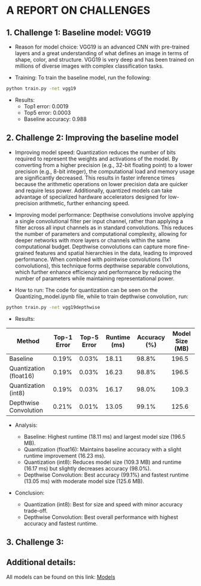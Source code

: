 # A REPORT ON CHALLENGES

## 1. Challenge 1: Baseline model: VGG19
- Reason for model choice: VGG19 is an advanced CNN with pre-trained layers and a great understanding of what defines an image in terms of shape, color, and structure. VGG19 is very deep and has been trained on millions of diverse images with complex classification tasks. 

- Training: To train the baseline model, run the following: 
```bash
python train.py -net vgg19 
```
- Results: 
    - Top1 error: 0.0019
    - Top5 error: 0.0003 
    - Baseline accuracy: 0.988

## 2. Challenge 2: Improving the baseline model 
- Improving model speed: Quantization reduces the number of bits required to represent the weights and activations of the model. By converting from a higher precision (e.g., 32-bit floating point) to a lower precision (e.g., 8-bit integer), the computational load and memory usage are significantly decreased. This results in faster inference times because the arithmetic operations on lower precision data are quicker and require less power. Additionally, quantized models can take advantage of specialized hardware accelerators designed for low-precision arithmetic, further enhancing speed.

- Improving model performance: Depthwise convolutions involve applying a single convolutional filter per input channel, rather than applying a filter across all input channels as in standard convolutions. This reduces the number of parameters and computational complexity, allowing for deeper networks with more layers or channels within the same computational budget. Depthwise convolutions can capture more fine-grained features and spatial hierarchies in the data, leading to improved performance. When combined with pointwise convolutions (1x1 convolutions), this technique forms depthwise separable convolutions, which further enhance efficiency and performance by reducing the number of parameters while maintaining representational power.

- How to run: The code for quantization can be seen on the Quantizing_model.ipynb file, while to train depthwise convolution, run: 
```bash
python train.py -net vgg19depthwise 
```

- Results: 

| Method                | Top-1 Error | Top-5 Error | Runtime (ms) | Accuracy (%) | Model Size (MB) |
|-----------------------|-------------|-------------|--------------|--------------|-----------------|
| Baseline              | 0.19%       | 0.03%       | 18.11        | 98.8%        | 196.5           |
| Quantization (float16)| 0.19%       | 0.03%       | 16.23        | 98.8%        | 196.5           |
| Quantization (int8)   | 0.19%       | 0.03%       | 16.17        | 98.0%        | 109.3           |
| Depthwise Convolution | 0.21%       | 0.01%       | 13.05        | 99.1%        | 125.6           |

- Analysis: 
    - Baseline: Highest runtime (18.11 ms) and largest model size (196.5 MB).
    - Quantization (float16): Maintains baseline accuracy with a slight runtime improvement (16.23 ms).
    - Quantization (int8): Reduces model size (109.3 MB) and runtime (16.17 ms) but slightly decreases accuracy (98.0%).
    - Depthwise Convolution: Best accuracy (99.1%) and fastest runtime (13.05 ms) with moderate model size (125.6 MB).

- Conclusion:
    - Quantization (int8): Best for size and speed with minor accuracy trade-off.
    - Depthwise Convolution: Best overall performance with highest accuracy and fastest runtime.

## 3. Challenge 3: 


## Additional details: 
All models can be found on this link: [Models](https://drive.google.com/drive/u/0/folders1POlhdIlJTAnJR3HOjLbakfmV6Xhea8mB)